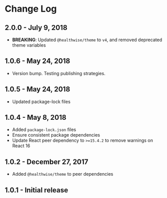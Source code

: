 # Change Log

## 2.0.0 - July 9, 2018

- **BREAKING**: Updated `@healthwise/theme` to `v4`, and removed deprecated theme variables

## 1.0.6 - May 24, 2018

- Version bump. Testing publishing strategies.

## 1.0.5 - May 24, 2018

- Updated package-lock files

## 1.0.4 - May 8, 2018

- Added `package-lock.json` files
- Ensure consistent package dependencies
- Update React peer dependency to `>=15.4.2` to remove warnings on React 16

## 1.0.2 - December 27, 2017

- Added `@healthwise/theme` to peer dependencies

## 1.0.1 - Initial release
